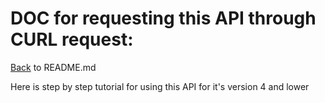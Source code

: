 # DOC for requesting this API through CURL request:

[Back](README.md) to README.md

Here is step by step tutorial for using this API for it's version 4 and lower


